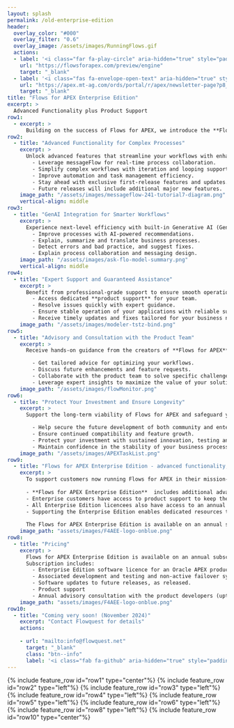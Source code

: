```yaml
---
layout: splash
permalink: /old-enterprise-edition
header:
  overlay_color: "#000"
  overlay_filter: "0.6"
  overlay_image: /assets/images/RunningFlows.gif
  actions:
  - label: '<i class="far fa-play-circle" aria-hidden="true" style="padding-right: 5px;"></i>Try now'
    url: "https://flowsforapex.com/preview/engine"
    target: "_blank"
  - label: '<i class="fas fa-envelope-open-text" aria-hidden="true" style="padding-right: 5px;"></i>Subscribe'
    url: "https://apex.mt-ag.com/ords/portal/r/apex/newsletter-page?p8_source_page=FLOWSFORAPEX"
    target: "_blank"
title: "Flows for APEX Enterprise Edition"
excerpt: >
  Advanced Functionality plus Product Support 
row1:
  - excerpt: >
      Building on the success of Flows for APEX, we introduce the **Flows for APEX Enterprise Edition** adding **additional functionality**, and coming with **product support** and an **annual advisory session** with the product team.  The Flows for APEX Enterprise Edition is available from Flowquest on an annual subscription basis.
row2:
  - title: "Advanced Functionality for Complex Processes"
    excerpt: >
      Unlock advanced features that streamline your workflows with enhanced capabilities for process collaboration, iteration, and looping.
        - Leverage messageFlow for real-time process collaboration.
        - Simplify complex workflows with iteration and looping support.
        - Improve automation and task management efficiency.
        - Stay ahead with exclusive first-release features and updates.
        - Future releases will include additional major new features.
    image_path: "/assets/images/messageflow-241-tutorial7-diagram.png"
    vertical-align: middle
row3:
  - title: "GenAI Integration for Smarter Workflows"
    excerpt: >
      Experience next-level efficiency with built-in Generative AI (GenAI) support, providing intelligent suggestions and automation.  
        - Improve processes with AI-powered recommendations.
        - Explain, summarize and translate business processes.
        - Detect errors and bad practice, and suggest fixes.
        - Explain process collaboration and messaging design.
    image_path: "/assets/images/ask-flo-model-summary.png"
    vertical-align: middle
row4:
  - title: "Expert Support and Guaranteed Assistance"
    excerpt: >
      Benefit from professional-grade support to ensure smooth operations and rapid troubleshooting when you need it most.
        - Access dedicated **product support** for your team.
        - Resolve issues quickly with expert guidance.
        - Ensure stable operation of your applications with reliable support.
        - Receive timely updates and fixes tailored for your business needs.
    image_path: "/assets/images/modeler-tstz-bind.png"
row5:
  - title: "Advisory and Consultation with the Product Team"
    excerpt: >
      Receive hands-on guidance from the creators of **Flows for APEX**, with access to **1 day per year** of exclusive advisory services.

        - Get tailored advice for optimizing your workflows.
        - Discuss future enhancements and feature requests.
        - Collaborate with the product team to solve specific challenges.
        - Leverage expert insights to maximize the value of your solution.
    image_path: "/assets/images/flowMonitor.png"
row6:
  - title: "Protect Your Investment and Ensure Longevity"
    excerpt: >
      Support the long-term viability of Flows for APEX and safeguard your applications and processes with enterprise-level assurances.

        - Help secure the future development of both community and enterprise editions.
        - Ensure continued compatibility and feature growth.
        - Protect your investment with sustained innovation, testing and maintenance.
        - Maintain confidence in the stability of your business processes.
    image_path: "/assets/images/APEXTaskList.png"
row9:
  - title: "Flows for APEX Enterprise Edition - advanced functionality, product support, and developer access"
    excerpt: >
      To support customers now running Flows for APEX in their mission-critical applications, we are introducing the **Flows for APEX Enterprise Edition** in 24.1.
  
      - **Flows for APEX Enterprise Edition**  includes additional advanced functionality, starting in 24.1 with features process collaboration, iterations and loops, and GenAI   modeling support.
      - Enterprise customers have access to product support to keep their business processes running.
      - All Enterprise Edition licencees also have access to an annual advice session with the product developers.
      - Supporting the Enterprise Edition enables dedicated resources to continue the development, testing, and support of both the Enterprise and Community Editions of Flows for   APEX.
  
      The Flows for APEX Enterprise Edition is available on an annual subscription basis from Flowquest Limited. * Features available in the Enterprise Edition.
    image_path: "assets/images/F4AEE-logo-onblue.png"
row8:
  - title: "Pricing"
    excerpt: >
      Flows for APEX Enterprise Edition is available on an annual subscription basis, priced at EUR 9,900 per year per production system.  
      Subscription includes:
        - Enterprise Edition software licence for an Oracle APEX production instance.
        - Associated development and testing and non-active failover systems are included with the production licence.
        - Software updates to future releases, as released.
        - Product support
        - Annual advisory consultation with the product developers (upto 1 day per year).
    image_path: "assets/images/F4AEE-logo-onblue.png" 
row10:
  - title: "Coming very soon! (November 2024)"
    excerpt: "Contact Flowquest for details"
    actions:
  
    - url: "mailto:info@flowquest.net"
      target: "_blank"
      class: "btn--info"
      label: '<i class="fab fa-github" aria-hidden="true" style="padding-right: 5px;"></i>Contact Us'
---
```

{% include feature_row id="row1" type="center"%}
{% include feature_row id="row2" type="left"%}
{% include feature_row id="row3" type="left"%}
{% include feature_row id="row4" type="left"%}
{% include feature_row id="row5" type="left"%}
{% include feature_row id="row6" type="left"%}
{% include feature_row id="row8" type="left"%}
{% include feature_row id="row10" type="center"%}
